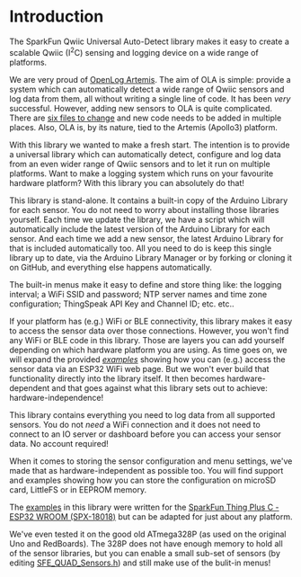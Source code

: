 # Introduction

The SparkFun Qwiic Universal Auto-Detect library makes it easy to create a scalable Qwiic (I<sup>2</sup>C) sensing and logging device on a wide range of platforms.

We are very proud of [OpenLog Artemis](https://www.sparkfun.com/products/19426). The aim of OLA is simple: provide a system which
can automatically detect a wide range of Qwiic sensors and log data from them, all without writing a single line of code. It has been _very_ successful.
However, adding new sensors to OLA is quite complicated. There are [six files to change](https://github.com/sparkfun/OpenLog_Artemis/blob/main/ADDING_SENSORS.md)
and new code needs to be added in multiple places. Also, OLA is, by its nature, tied to the Artemis (Apollo3) platform.

With this library we wanted to make a fresh start. The intention is to provide a universal library which can automatically detect, configure and log data from an
even wider range of Qwiic sensors and to let it run on multiple platforms. Want to make a logging system which runs on your favourite hardware platform?
With this library you can absolutely do that!

This library is stand-alone. It contains a built-in copy of the Arduino Library for each sensor. You do not need to worry about installing those libraries yourself.
Each time we update the library, we have a script which will automatically include the latest version of the Arduino Library for each sensor. And each time we add
a new sensor, the latest Arduino Library for that is included automatically too. All you need to do is keep this single library up to date, via the Arduino Library
Manager or by forking or cloning it on GitHub, and everything else happens automatically.

The built-in menus make it easy to define and store thing like: the logging interval; a WiFi SSID and password; NTP server names and time zone configuration; ThingSpeak API Key and Channel ID; etc. etc..

If your platform has (e.g.) WiFi or BLE connectivity, this library makes it easy to access the sensor data over those connections. However, you won't find
any WiFi or BLE code in this library. Those are layers you can add yourself depending on which hardware platform you are using. As time goes on, we will expand the provided
[_examples_](../examples/) showing how you can (e.g.) access the sensor data via an ESP32 WiFi web page. But we won't ever build that functionality directly into the library itself.
It then becomes hardware-dependent and that goes against what this library sets out to achieve: hardware-independence!

This library contains everything you need to log data from all supported sensors. You do not _need_ a WiFi connection and it does not need to connect to an IO server
or dashboard before you can access your sensor data. No account required!

When it comes to storing the sensor configuration and menu settings, we've made that as hardware-independent as possible too. You will find support and examples
showing how you can store the configuration on microSD card, LittleFS or in EEPROM memory.

The [examples](../examples/) in this library were written for the [SparkFun Thing Plus C - ESP32 WROOM (SPX-18018)](https://www.sparkfun.com/products/18018)
but can be adapted for just about any platform.

We've even tested it on the good old ATmega328P (as used on the original Uno and RedBoards). The 328P does not have enough memory to hold all of the sensor libraries,
but you can enable a small sub-set of sensors (by editing [SFE_QUAD_Sensors.h](../src/SFE_QUAD_Sensors.h/)) and still make use of the bulit-in menus!
